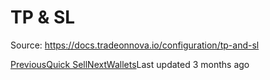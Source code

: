 
# TP & SL

Source: https://docs.tradeonnova.io/configuration/tp-and-sl

[PreviousQuick Sell](/configuration/settings/quick-sell)[NextWallets](/configuration/wallets)Last updated 3 months ago

